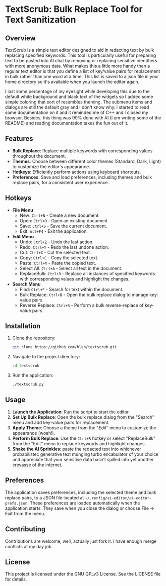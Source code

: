 # TextScrub: Bulk Replace Tool for Text Sanitization

## Overview
TextScrub is a simple text editor designed to aid in redacting text by bulk replacing specified keywords. This tool is particularly useful for preparing text to be pasted into AI chat by removing or replacing sensitive identifiers with more anonymous data. What makes this a little more handy than a regular text editor is that you define a list of key/value pairs for replacement in bulk rather than one word at a time. This list is saved to a json file in your home directory so it's available when you launch the editor again.

I lost some percentage of my eyesight while developing this due to the default white background and black text of the widgets so I added some simple coloring that sort of resembles theming. The submenu items and dialogs are still the default gray and I don't know why. I started to read some documentation on it and it reminded me of C++ and I closed my browser. Besides, this thing was 99% done with AI (I _am_ writing some of the README) and reading documentation takes the fun out of it.


## Features
- **Bulk Replace**: Replace multiple keywords with corresponding values throughout the document.
- **Themes**: Choose between different color themes (Standard, Dark, Light) to customize the editor's appearance.
- **Hotkeys**: Efficiently perform actions using keyboard shortcuts.
- **Preferences**: Save and load preferences, including themes and bulk replace pairs, for a consistent user experience.

## Hotkeys
- **File Menu**
  - New: `Ctrl+N` - Create a new document.
  - Open: `Ctrl+O` - Open an existing document.
  - Save: `Ctrl+S` - Save the current document.
  - Exit: `Alt+F4` - Exit the application.
- **Edit Menu**
  - Undo: `Ctrl+Z` - Undo the last action.
  - Redo: `Ctrl+Y` - Redo the last undone action.
  - Cut: `Ctrl+X` - Cut the selected text.
  - Copy: `Ctrl+C` - Copy the selected text.
  - Paste: `Ctrl+V` - Paste the copied text.
  - Select All: `Ctrl+A` - Select all text in the document.
  - ReplaceBulk: `Ctrl+R` - Replace all instances of specified keywords with corresponding values and highlight the changes.
- **Search Menu**
  - Find: `Ctrl+F` - Search for text within the document.
  - Bulk Replace: `Ctrl+B` - Open the bulk replace dialog to manage key-value pairs.
  - Reverse Replace: `Ctrl+R` - Perform a bulk reverse-replace of key-value pairs.

## Installation
1. Clone the repository:
   ```bash
   git clone https://github.com/blah/textscrub.git
   ```
2. Navigate to the project directory:
   ```bash
   cd textscrub
   ```
3. Run the application:
   ```bash
   ./textscrub.py
   ```

## Usage
1. **Launch the Application**: Run the script to start the editor.
2. **Set Up Bulk Replace**: Open the bulk replace dialog from the "Search" menu and add key-value pairs for replacement.
3. **Apply Theme**: Choose a theme from the "Edit" menu to customize the appearance (woah!).
4. **Perform Bulk Replace**: Use the `Ctrl+R` hotkey or select "ReplaceBulk" from the "Edit" menu to replace keywords and highlight changes.
5. **Shake the AI Sprinkles**: paste the redacted text into whichever probabilistec generative text munging turbo encabulator of your choice and appreciate that your sensitive data hasn't spilled into yet another crevasse of the internet.

## Preferences
The application saves preferences, including the selected theme and bulk replace pairs, to a JSON file located at `~/.config/ai-editor/ai-editor-prefs.json`. These preferences are loaded automatically when the application starts. They save when you close the dialog or choose File -> Exit from the menu.

## Contributing
Contributions are welcome, well, actually just fork it. I have enough merge conflicts at my day job.

## License
This project is licensed under the GNU GPLv3 License. See the LICENSE file for details.
